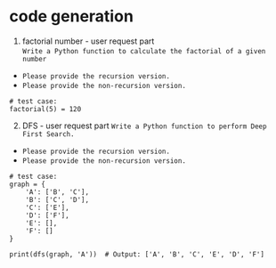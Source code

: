 # code generation
1. factorial number - user request part  
`Write a Python function to calculate the factorial of a given number`
- `Please provide the recursion version.`
- `Please provide the non-recursion version.`  
```
# test case:
factorial(5) = 120
```

2. DFS - user request part
`Write a Python function to perform Deep First Search.`  
- `Please provide the recursion version.`
- `Please provide the non-recursion version.`  
```
# test case:  
graph = {
    'A': ['B', 'C'],
    'B': ['C', 'D'],
    'C': ['E'],
    'D': ['F'],
    'E': [],
    'F': []
}

print(dfs(graph, 'A'))  # Output: ['A', 'B', 'C', 'E', 'D', 'F']
```